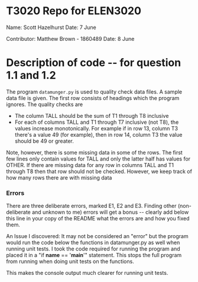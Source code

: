 
# T3020   Repo for ELEN3020

Name: Scott Hazelhurst
Date: 7 June

Contributor: Matthew Brown - 1860489
Date: 8 June

# Description of code -- for question 1.1 and 1.2

The program `datamunger.py` is used to quality check data files. A
sample data file is given. The first row consists of headings which
the program ignores. The quality checks are

* The column TALL should be the sum of T1 through T8 inclusive
* For each of columns TALL and T1 through T7 inclusive (not T8),  the values increase monotonically. For example if in row 13, column T3 there's a value 49 (for example), then in row 14, column T3 the value should be 49 or greater.

Note, however, there is some missing data in some of the rows. The first few lines only contain values for TALL and only the latter half has values for OTHER.  If there are missing data for any row in columns TALL and T1 through T8 then that row should not be checked. However, we keep track of how many rows there are with missing data


### Errors

There are three deliberate errors, marked E1, E2 and E3. Finding other (non-deliberate and unknown to me)  errors will get a bonus -- clearly add below this line in your copy of the README what the errors are and how you fixed them.

An Issue I discovered:
It may not be considered an "error" but the program would run the code below the functions
in datamunger.py as well when running unit tests. I took the code required for running the
program and placed it in a "if __name__ == '__main__'" statement. This stops the full 
program from running when doing unit tests on the functions.

This makes the console output much clearer for running unit tests.